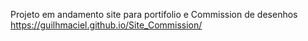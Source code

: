 Projeto em andamento site para portifolio e Commission de desenhos 
https://guilhmaciel.github.io/Site_Commission/
